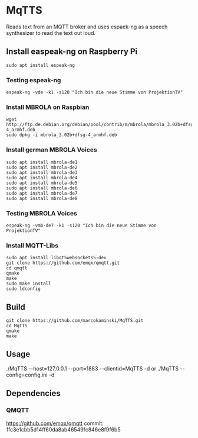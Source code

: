 # MqTTS

Reads text from an MQTT broker and uses espaek-ng as a speech synthesizer to read the text out loud.

## Install easpeak-ng on Raspberry Pi ##
    sudo apt install espeak-ng

### Testing espeak-ng ###
    espeak-ng -vde -k1 -s120 "Ich bin die neue Stimme von ProjektionTV"

### Install MBROLA on Raspbian ###
    wget http://ftp.de.debian.org/debian/pool/contrib/m/mbrola/mbrola_3.02b+dfsg-4_armhf.deb
    sudo dpkg -i mbrola_3.02b+dfsg-4_armhf.deb

### Install german MBROLA Voices ###
    sudo apt install mbrola-de1
    sudo apt install mbrola-de2
    sudo apt install mbrola-de3
    sudo apt install mbrola-de4
    sudo apt install mbrola-de5
    sudo apt install mbrola-de6
    sudo apt install mbrola-de7
    sudo apt install mbrola-de8

### Testing MBROLA Voices ###
    espeak-ng -vmb-de7 -k1 -s120 "Ich bin die neue Stimme von ProjektionTV"

### Install MQTT-Libs ###
    sudo apt install libqt5websockets5-dev
    git clone https://github.com/emqx/qmqtt.git
    cd qmqtt
    qmake
    make
    sudo make install
    sudo ldconfig

## Build ##
    git clone https://github.com/marcokaminski/MqTTS.git
    cd MqTTS
    qmake
    make

## Usage ##
./MqTTS --host=127.0.0.1 --port=1883 --clientid=MqTTS -d
or
./MqTTS --config=config.ini -d

## Dependencies ##

### QMQTT ###
https://github.com/emqx/qmqtt
commit: 1fc3e1cbb5d14ff60da8ab46549fc846e8f9f6b5
